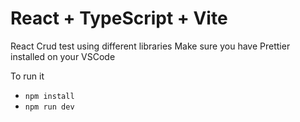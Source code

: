 # React + TypeScript + Vite

React Crud test using different libraries
Make sure you have Prettier installed on your VSCode

To run it

- `npm install`
- `npm run dev`

